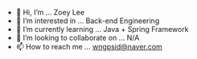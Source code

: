 - 👋 Hi, I’m ... Zoey Lee
- 👀 I’m interested in ... Back-end Engineering
- 🌱 I’m currently learning ... Java + Spring Framework
- 💞️ I’m looking to collaborate on ... N/A
- 📫 How to reach me ... wngpsid@naver.com

